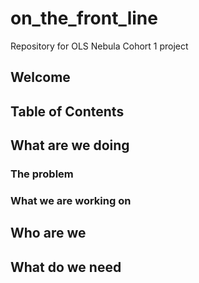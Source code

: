 # on_the_front_line
Repository for OLS Nebula Cohort 1 project

## Welcome
## Table of Contents 
## What are we doing 
### The problem 
### What we are working on 
## Who are we 
## What do we need 
